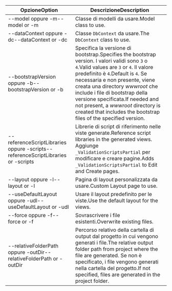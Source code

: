 <!-- Options common to Razor Pages and Controller -->
| <span data-ttu-id="7dd92-101">Opzione</span><span class="sxs-lookup"><span data-stu-id="7dd92-101">Option</span></span>               | <span data-ttu-id="7dd92-102">Descrizione</span><span class="sxs-lookup"><span data-stu-id="7dd92-102">Description</span></span>|
| ----------------- | ------------ |
| <span data-ttu-id="7dd92-103">--model oppure -m</span><span class="sxs-lookup"><span data-stu-id="7dd92-103">--model or -m</span></span>  | <span data-ttu-id="7dd92-104">Classe di modelli da usare.</span><span class="sxs-lookup"><span data-stu-id="7dd92-104">Model class to use.</span></span> |
| <span data-ttu-id="7dd92-105">--dataContext oppure -dc</span><span class="sxs-lookup"><span data-stu-id="7dd92-105">--dataContext or -dc</span></span>  | <span data-ttu-id="7dd92-106">Classe `DbContext` da usare.</span><span class="sxs-lookup"><span data-stu-id="7dd92-106">The `DbContext` class to use.</span></span> |
| <span data-ttu-id="7dd92-107">--bootstrapVersion oppure -b</span><span class="sxs-lookup"><span data-stu-id="7dd92-107">--bootstrapVersion or -b</span></span>  | <span data-ttu-id="7dd92-108">Specifica la versione di bootstrap.</span><span class="sxs-lookup"><span data-stu-id="7dd92-108">Specifies the bootstrap version.</span></span> <span data-ttu-id="7dd92-109">I valori validi sono `3` o `4`.</span><span class="sxs-lookup"><span data-stu-id="7dd92-109">Valid values are `3` or `4`.</span></span> <span data-ttu-id="7dd92-110">Il valore predefinito è `4`.</span><span class="sxs-lookup"><span data-stu-id="7dd92-110">Default is `4`.</span></span> <span data-ttu-id="7dd92-111">Se necessaria e non presente, viene creata una directory *wwwroot* che include i file di bootstrap della versione specificata.</span><span class="sxs-lookup"><span data-stu-id="7dd92-111">If needed and not present, a *wwwroot* directory is created that includes the bootstrap files of the specified version.</span></span> |
| <span data-ttu-id="7dd92-112">--referenceScriptLibraries oppure -scripts</span><span class="sxs-lookup"><span data-stu-id="7dd92-112">--referenceScriptLibraries or -scripts</span></span> |  <span data-ttu-id="7dd92-113">Librerie di script di riferimento nelle viste generate.</span><span class="sxs-lookup"><span data-stu-id="7dd92-113">Reference script libraries in the generated views.</span></span> <span data-ttu-id="7dd92-114">Aggiunge `_ValidationScriptsPartial` per modificare e creare pagine.</span><span class="sxs-lookup"><span data-stu-id="7dd92-114">Adds `_ValidationScriptsPartial` to Edit and Create pages.</span></span> |
| <span data-ttu-id="7dd92-115">--layout oppure -l</span><span class="sxs-lookup"><span data-stu-id="7dd92-115">--layout or -l</span></span> | <span data-ttu-id="7dd92-116">Pagina di layout personalizzata da usare.</span><span class="sxs-lookup"><span data-stu-id="7dd92-116">Custom Layout page to use.</span></span> |
| <span data-ttu-id="7dd92-117">--useDefaultLayout oppure -udl</span><span class="sxs-lookup"><span data-stu-id="7dd92-117">--useDefaultLayout or -udl</span></span> | <span data-ttu-id="7dd92-118">Usare il layout predefinito per le viste.</span><span class="sxs-lookup"><span data-stu-id="7dd92-118">Use the default layout for the views.</span></span> |
| <span data-ttu-id="7dd92-119">--force oppure -f</span><span class="sxs-lookup"><span data-stu-id="7dd92-119">--force or -f</span></span> | <span data-ttu-id="7dd92-120">Sovrascrivere i file esistenti.</span><span class="sxs-lookup"><span data-stu-id="7dd92-120">Overwrite existing files.</span></span> |
| <span data-ttu-id="7dd92-121">--relativeFolderPath oppure -outDir</span><span class="sxs-lookup"><span data-stu-id="7dd92-121">--relativeFolderPath or -outDir</span></span> | <span data-ttu-id="7dd92-122">Percorso relativo della cartella di output dal progetto in cui vengono generati i file.</span><span class="sxs-lookup"><span data-stu-id="7dd92-122">The relative output folder path from project where the file are generated.</span></span> <span data-ttu-id="7dd92-123">Se non è specificato, i file vengono generati nella cartella del progetto.</span><span class="sxs-lookup"><span data-stu-id="7dd92-123">If not specified, files are generated in the project folder.</span></span> |